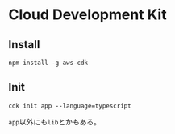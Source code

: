 # Cloud Development Kit

## Install

```
npm install -g aws-cdk
```

## Init

```console
cdk init app --language=typescript
```

`app`以外にも`lib`とかもある。
